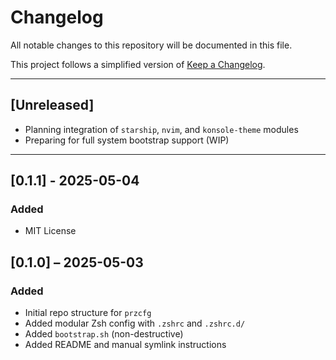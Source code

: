 # Changelog

All notable changes to this repository will be documented in this file.

This project follows a simplified version of [Keep a Changelog](https://keepachangelog.com/en/1.0.0/).

---

## [Unreleased]

- Planning integration of `starship`, `nvim`, and `konsole-theme` modules
- Preparing for full system bootstrap support (WIP)

---

## [0.1.1] - 2025-05-04

### Added
- MIT License

## [0.1.0] – 2025-05-03

### Added
- Initial repo structure for `przcfg`
- Added modular Zsh config with `.zshrc` and `.zshrc.d/`
- Added `bootstrap.sh` (non-destructive)
- Added README and manual symlink instructions
